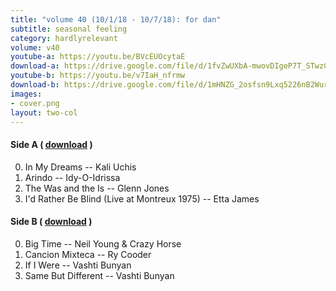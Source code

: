 ```yaml
---
title: "volume 40 (10/1/18 - 10/7/18): for dan"
subtitle: seasonal feeling
category: hardlyrelevant
volume: v40
youtube-a: https://youtu.be/BVcEUOcytaE
download-a: https://drive.google.com/file/d/1fvZwUXbA-mwovDIgeP7T_STwzCtBpi1Q/view?usp=drivesdk
youtube-b: https://youtu.be/v7IaH_nfrmw
download-b: https://drive.google.com/file/d/1mHNZG_2osfsn9Lxq5226nB2Wur4ZB8pD/view?usp=drivesdk
images:
- cover.png
layout: two-col
---
```

#### Side A ( <a target="_blank" href="{{ page.download-a }}">download</a> ) ####
0. In My Dreams -- Kali Uchis
1. Arindo -- Idy-O-Idrissa
2. The Was and the Is -- Glenn Jones
3. I'd Rather Be Blind (Live at Montreux 1975) -- Etta James

#### Side B ( <a target="_blank" href="{{ page.download-b }}">download</a> ) ####
0. Big Time -- Neil Young & Crazy Horse
1. Cancion Mixteca -- Ry Cooder
2. If I Were -- Vashti Bunyan
3. Same But Different -- Vashti Bunyan
